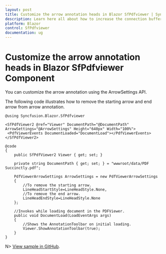 ```yaml
---
layout: post
title: Customize the arrow annotation heads in Blazor SfPdfviewer | Syncfusion
description: Learn here all about how to increase the connection buffer size in Syncfusion Blazor SfPdfviewer component and more.
platform: Blazor
control: SfPdfviewer
documentation: ug
---
```


# Customize the arrow annotation heads in Blazor SfPdfviewer Component

You can customize the arrow annotation using the ArrowSettings API.

The following code illustrates how to remove the starting arrow and end arrow from arrow annotation.

```cshtml
@using Syncfusion.Blazor.SfPdfviewer

<SfPdfViewer2 @ref="Viewer" DocumentPath="@DocumentPath" ArrowSettings="@ArrowSettings" Height="640px" Width="100%">
 <PdfViewerEvents DocumentLoaded="DocumentLoad"></PdfViewerEvents>
</SfPdfViewer2>

@code
{
    public SfPdfViewer2 Viewer { get; set; }

    private string DocumentPath { get; set; } = "wwwroot/data/PDF Succinctly.pdf";

    PdfViewerArrowSettings ArrowSettings = new PdfViewerArrowSettings 
    { 
        //To remove the starting arrow.
        LineHeadStartStyle=LineHeadStyle.None,
        //To remove the end arrow.
        LineHeadEndStyle=LineHeadStyle.None
    };

    //Invokes while loading document in the PDFViewer. 
    public void DocumentLoad(LoadEventArgs args)
    {
        //Shows the AnnotationToolbar on initial loading.
        Viewer.ShowAnnotationToolbar(true);        
    }
}
```

N> [View sample in GitHub](https://github.com/SyncfusionExamples/blazor-pdf-viewer-examples/tree/master/Annotations/Shapes/Remove%20arrow%20annotation%20heads-SfPdfViewer).
